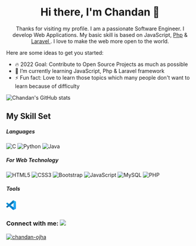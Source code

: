 <h1 align="center"> Hi there, I'm Chandan 👋 </h1>

<p align="center"> Thanks for visiting my profile. I am a passionate Software Engineer. I develop Web Applications. My basic skill is based on JavaScript, <a href="https://www.php.net/docs.php"> Php</a> & <a href="https://laravel.com/docs/8.x"> Laravel </a> . I love to make the web more open to the world.

Here are some ideas to get you started:

- 🔥️ 2022 Goal: Contribute to Open Source Projects as much as possible
- 🌱 I’m currently learning JavaScript, Php & Laravel framework
- ⚡ Fun fact: Love to learn those topics which many people don't want to learn because of difficulty

![Chandan's GitHub stats](https://github-readme-stats.vercel.app/api?username=Chandan-Ojha&hide=stars&bg_color=30,e96443,904e95&title_color=fff&text_color=fff)

## My Skill Set

##### Languages

<p align="left">
<img src="https://profilinator.rishav.dev/skills-assets/c-original.svg" alt="C" width="40" height="40" /> 
<img src="https://profilinator.rishav.dev/skills-assets/python-original.svg" alt="Python" width="40" height="40" />   
<img src="https://profilinator.rishav.dev/skills-assets/java-original-wordmark.svg" alt="Java" width="40" height="40" />
</p>

##### For Web Technology

<p align="left">
<img src="https://profilinator.rishav.dev/skills-assets/html5-original-wordmark.svg" alt="HTML5"  width="40" height="40" /> 
<img src="https://profilinator.rishav.dev/skills-assets/css3-original-wordmark.svg" alt="CSS3" width="40" height="40" />
<img src="https://profilinator.rishav.dev/skills-assets/bootstrap-plain.svg" alt="Bootstrap" width="40" height="40" /> 
<img src="https://profilinator.rishav.dev/skills-assets/javascript-original.svg" alt="JavaScript" width="40" height="40" />  
<img src="https://profilinator.rishav.dev/skills-assets/mysql-original-wordmark.svg" alt="MySQL" width="40" height="40" />  
<img src="https://profilinator.rishav.dev/skills-assets/php-original.svg" alt="PHP" width="40" height="40" />
</p>

##### Tools

<p align="left">
 <img  src="https://raw.githubusercontent.com/github/explore/80688e429a7d4ef2fca1e82350fe8e3517d3494d/topics/visual-studio-code/visual-studio-code.png"  alt="Visual Studio Code" width="26px" />
</p>

### Connect with me: <img src="https://media.giphy.com/media/LnQjpWaON8nhr21vNW/giphy.gif" height="32">

<p align="left">
<a href="https://www.linkedin.com/in/chandan-ojha-3216281a3/" target="blank"><img align="center" src="https://cdn.jsdelivr.net/npm/simple-icons@3.0.1/icons/linkedin.svg" alt="chandan-ojha" height="30" width="40" /></a>
</p>
